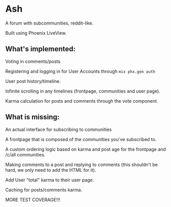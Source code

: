 # Ash

A forum with subcommunities, reddit-like.

Built using Phoenix LiveView.

## What's implemented:

Voting in comments/posts

Registering and logging in for User Accounts through `mix phx.gen auth`

User post history/timeline.

Infinite scrolling in any timelines (frontpage, communities and user page).

Karma calculation for posts and comments through the vote component.

## What is missing:

An actual interface for subscribing to communities

A frontpage that is composed of the communities you've subscribed to.

A custom ordering logic based on karma and post age for the frontpage and /c/all communities.

Making comments to a post and replying to comments (this shouldn't be hard, we only need to add the HTML for it).

Add User "total" karma to their user page.

Caching for posts/comments karma.

MORE TEST COVERAGE!!!